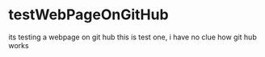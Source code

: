 # testWebPageOnGitHub
its testing a webpage on git hub
this is test one, i have no clue how git hub works
